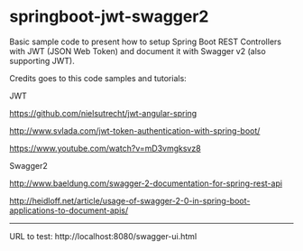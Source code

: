 # springboot-jwt-swagger2
Basic sample code to present how to setup Spring Boot REST Controllers with JWT (JSON Web Token) and document it with Swagger v2 (also supporting JWT). 

Credits goes to this code samples and tutorials:

JWT

https://github.com/nielsutrecht/jwt-angular-spring

http://www.svlada.com/jwt-token-authentication-with-spring-boot/

https://www.youtube.com/watch?v=mD3vmgksvz8

Swagger2

http://www.baeldung.com/swagger-2-documentation-for-spring-rest-api

http://heidloff.net/article/usage-of-swagger-2-0-in-spring-boot-applications-to-document-apis/

***

URL to test:
http://localhost:8080/swagger-ui.html


